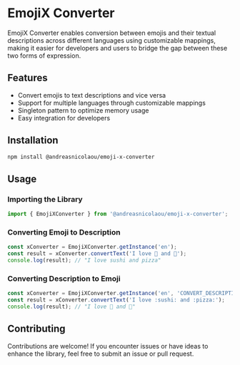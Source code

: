 # EmojiX Converter

EmojiX Converter enables conversion between emojis and their textual descriptions across different languages using customizable mappings, making it easier for developers and users to bridge the gap between these two forms of expression.

## Features

- Convert emojis to text descriptions and vice versa
- Support for multiple languages through customizable mappings
- Singleton pattern to optimize memory usage
- Easy integration for developers

## Installation

```bash
npm install @andreasnicolaou/emoji-x-converter
```

## Usage

### Importing the Library

```typescript
import { EmojiXConverter } from '@andreasnicolaou/emoji-x-converter';
```

### Converting Emoji to Description

```typescript
const xConverter = EmojiXConverter.getInstance('en');
const result = xConverter.convertText('I love 🍣 and 🍕');
console.log(result); // "I love sushi and pizza"
```

### Converting Description to Emoji

```typescript
const xConverter = EmojiXConverter.getInstance('en', 'CONVERT_DESCRIPTION');
const result = xConverter.convertText('I love :sushi: and :pizza:');
console.log(result); // "I love 🍣 and 🍕"
```

## Contributing

Contributions are welcome! If you encounter issues or have ideas to enhance the library, feel free to submit an issue or pull request.

